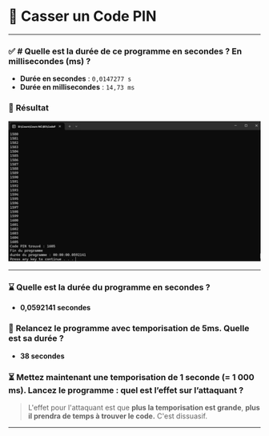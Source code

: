 # 🔐 Casser un Code PIN 

---

### ✅ **# Quelle est la durée de ce programme en secondes ? En millisecondes (ms) ?**

* **Durée en secondes** : `0,0147277 s`
* **Durée en millisecondes** : `14,73 ms`

### 🔎 **Résultat**

![Résultat](./resultat.png)

---

### ⌛ **Quelle est la durée du programme en secondes ?**

* **0,0592141 secondes**

### 🔁 **Relancez le programme avec temporisation de 5ms. Quelle est sa durée ?**

* **38 secondes**

### ⏳ **Mettez maintenant une temporisation de 1 seconde (= 1 000 ms). Lancez le programme : quel est l’effet sur l’attaquant ?**

> L'effet pour l'attaquant est que **plus la temporisation est grande**, **plus il prendra de temps à trouver le code.** C'est dissuasif.

---
